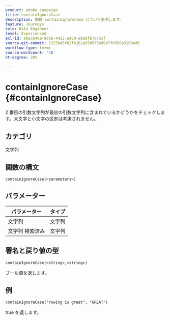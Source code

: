 ```yaml
---
product: adobe campaign
title: containIgnoreCase
description: 関数 containIgnoreCase について説明します。
feature: Journeys
role: Data Engineer
level: Experienced
exl-id: ebec646e-9dbb-4432-a430-ab69fb7d75cf
source-git-commit: 5225045f02fb1b2a8505756d9d7f6f60a32b3ed6
workflow-type: tm+mt
source-wordcount: '48'
ht-degree: 20%

---
```


# containIgnoreCase {#containIgnoreCase}

2 番目の引数文字列が最初の引数文字列に含まれているかどうかをチェックします。大文字と小文字の区別は考慮されません。

## カテゴリ

文字列

## 関数の構文

`containIgnoreCase(<parameters>)`

## パラメーター

| パラメーター | タイプ |
|-----------|------------------|
| 文字列 | 文字列 |
| 文字列 検索済み | 文字列 |

## 署名と戻り値の型

`containIgnoreCase(<string>,<string>)`

ブール値を返します。

## 例

`containIgnoreCase("rowing is great", "GREAT")`

true を返します。
